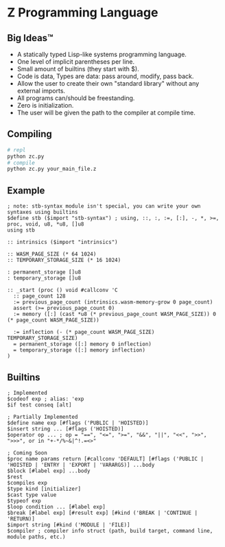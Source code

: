 # Z Programming Language

## Big Ideas™

- A statically typed Lisp-like systems programming language.
- One level of implicit parentheses per line.
- Small amount of builtins (they start with $).
- Code is data, Types are data: pass around, modify, pass back.
- Allow the user to create their own "standard library" without any external imports.
- All programs can/should be freestanding.
- Zero is initialization.
- The user will be given the path to the compiler at compile time.

## Compiling

```sh
# repl
python zc.py
# compile
python zc.py your_main_file.z
```

## Example

```wisp
; note: stb-syntax module isn't special, you can write your own syntaxes using builtins
$define stb ($import "stb-syntax") ; using, ::, :, :=, [:], -, *, >=, proc, void, u8, *u8, []u8
using stb

:: intrinsics ($import "intrinsics")

:: WASM_PAGE_SIZE (* 64 1024)
:: TEMPORARY_STORAGE_SIZE (* 16 1024)

: permanent_storage []u8
: temporary_storage []u8

:: _start (proc () void #callconv 'C
  :: page_count 128
  := previous_page_count (intrinsics.wasm-memory-grow 0 page_count)
  assert (>= previous_page_count 0)
  := memory ([:] (cast *u8 (* previous_page_count WASM_PAGE_SIZE)) 0 (* page_count WASM_PAGE_SIZE))

  := inflection (- (* page_count WASM_PAGE_SIZE) TEMPORARY_STORAGE_SIZE)
  = permanent_storage ([:] memory 0 inflection)
  = temporary_storage ([:] memory inflection)
)
```

## Builtins

```wisp
; Implemented
$codeof exp ; alias: 'exp
$if test conseq [alt]

; Partially Implemented
$define name exp [#flags ('PUBLIC | 'HOISTED)]
$insert string ... [#flags ('HOISTED)]
$operator op ... ; op = "==", "<=", ">=", "&&", "||", "<<", ">>", ">>>", or in "+-*/%~&|^!.=<>"

; Coming Soon
$proc name params return [#callconv 'DEFAULT] [#flags ('PUBLIC | 'HOISTED | 'ENTRY | 'EXPORT | 'VARARGS)] ...body
$block [#label exp] ...body
$rest
$compiles exp
$type kind [initializer]
$cast type value
$typeof exp
$loop condition ... [#label exp]
$break [#label exp] [#result exp] [#kind ('BREAK | 'CONTINUE | 'RETURN)]
$import string [#kind ('MODULE | 'FILE)]
$compiler ; compiler info struct (path, build target, command line, module paths, etc.)
```
